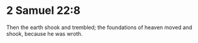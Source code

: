 # 2 Samuel 22:8

Then the earth shook and trembled; the foundations of heaven moved and shook, because he was wroth.
